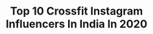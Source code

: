 ---
title: Top 10 Crossfit Instagram Influencers In India In 2020
description: >-
  Find top crossfit Instagram influencers in India in 2020. Most popular hashtags: #fitnessmotivation #fitnessmodel #instagram #instagood.
platform: Instagram
profiles:
  - username: "vashu_jain_"
    fullname: >-
      ARTIST🤘---🔵
    location: "India"
    followers: 4231
    engagement: 1331
    commentsToLikes: 0.065776
    avatar: "https://scontent-ams4-1.cdninstagram.com/v/t51.2885-19/s320x320/91132208_204874627619334_4971449092073848832_n.jpg?_nc_ht=scontent-ams4-1.cdninstagram.com&_nc_ohc=TMXAp7tC3N4AX-j2OkE&oh=fe80fde0ea075d75ff0b11fc11caa7f3&oe=5EB9A584"
    verified: false
    hashtags: "#leathershoes, #bloggerlife, #hustlehard, #custommade"
  - username: "shivneel_dotcom"
    fullname: >-
      Shivneel
    location: "India"
    followers: 31071
    engagement: 872
    commentsToLikes: 0.017886
    avatar: "https://scontent-lhr8-1.cdninstagram.com/v/t51.2885-19/s320x320/44284512_1757371261055129_3391373723872264192_n.jpg?_nc_ht=scontent-lhr8-1.cdninstagram.com&_nc_ohc=XFjRNS9E0IUAX9YxiSI&oh=56549b1587ce48bb23798518941e266b&oe=5EB8DC0A"
    verified: false
    hashtags: "#couplegoals, #notacrip, #mcdonalds, #mcdnzszechuan"
  - username: "fitnessjourney.sehej"
    fullname: >-
      Sehej Maini
    location: "India"
    followers: 6100
    engagement: 1329
    commentsToLikes: 0.025736
    avatar: "https://instagram.fhan2-4.fna.fbcdn.net/v/t51.2885-19/s320x320/70631004_2438671809744031_5579648901075435520_n.jpg?_nc_ht=instagram.fhan2-4.fna.fbcdn.net&_nc_ohc=oYT_xdyUE-UAX-nbZJ1&oh=8800f5b5c68c3fe4f41ef0e8ae852c43&oe=5EA4F1AE"
    verified: false
    hashtags: "#stayhome, #staysafe"
  - username: "omersey"
    fullname: >-
      Omer Kılıc
    location: "India"
    followers: 10271
    engagement: 1219
    commentsToLikes: 0.026412
    avatar: "https://scontent-lhr8-1.cdninstagram.com/v/t51.2885-19/s320x320/28152673_145435592818698_1978652168676179968_n.jpg?_nc_ht=scontent-lhr8-1.cdninstagram.com&_nc_ohc=bfS1ARDu7NgAX_RZAds&oh=6852993e77b746cd001ef4b0cdf1449d&oe=5EBC48C0"
    verified: false
    hashtags: "#sky, #streetlife, #friday, #city"
  - username: "rj_yuvraaj"
    fullname: >-
      RJ Yuvraaj
    location: "India"
    followers: 12713
    engagement: 449
    commentsToLikes: 0.017064
    avatar: "https://scontent-lhr8-1.cdninstagram.com/v/t51.2885-19/s320x320/64766016_1224391407717587_7582677727870713856_n.jpg?_nc_ht=scontent-lhr8-1.cdninstagram.com&_nc_ohc=bfBLlQOLDg8AX8D06uV&oh=00b69dbd419f07eb2621e50bc6a9cb29&oe=5EBC104A"
    verified: false
    hashtags: "#fitbody, #troll, #instafoodie, #instacoffee"
  - username: "bijendra_s"
    fullname: >-
      Bijendra Singh🇮🇳
    location: "India"
    followers: 24087
    engagement: 2629
    commentsToLikes: 0.031417
    avatar: "https://scontent-lhr8-1.cdninstagram.com/v/t51.2885-19/s320x320/26267362_721717621372276_9160217854186881024_n.jpg?_nc_ht=scontent-lhr8-1.cdninstagram.com&_nc_ohc=KKkIo3biBfQAX_x6jK9&oh=9df6d6e392958850f3f195b5240791cb&oe=5EBA9787"
    verified: false
    hashtags: "#beastmode, #npc, #dedication, #mensphysique"
  - username: "karan_h_02"
    fullname: >-
      Karan Hegiste
    location: "India"
    followers: 2635
    engagement: 4031
    commentsToLikes: 0.057743
    avatar: "https://scontent-ams4-1.cdninstagram.com/v/t51.2885-19/s320x320/73316274_811271985994127_7932940162059730944_n.jpg?_nc_ht=scontent-ams4-1.cdninstagram.com&_nc_ohc=4r7HsnaIRhYAX-EqCCT&oh=8c928d8280c87a766678123718f8cffc&oe=5EBB18D9"
    verified: false
    hashtags: "#newyear2019, #seashore, #zaramen, #runfast"
  - username: "tanyakapoor05"
    fullname: >-
      Tanya Kapoor
    location: "India"
    followers: 189298
    engagement: 623
    commentsToLikes: 0.021769
    avatar: "https://scontent-lht6-1.cdninstagram.com/v/t51.2885-19/s320x320/39192411_1740484339410411_2681577889412939776_n.jpg?_nc_ht=scontent-lht6-1.cdninstagram.com&_nc_ohc=_qDlPjJ05Y8AX_MSoZl&oh=65de09eaa11bfadd1fefbc2d6f530aca&oe=5EB9EC61"
    verified: false
    hashtags: "#lifestyleblogger, #nopainnogain, #postworkout, #girlwholifts"
  - username: "shourya___syal"
    fullname: >-
      S H O U R Y A     S Y A L 🧜‍♂️
    location: "India"
    followers: 19735
    engagement: 790
    commentsToLikes: 0.161089
    avatar: "https://instagram.fybz2-1.fna.fbcdn.net/v/t51.2885-19/s320x320/64592443_434159953804258_7935141444468080640_n.jpg?_nc_ht=instagram.fybz2-1.fna.fbcdn.net&_nc_ohc=wDiw9v_jIZYAX9Ptnr6&oh=05c0dee8811011110c7809f85a26db29&oe=5EA6BDBA"
    verified: false
    hashtags: "#shirt, #cool, #influencer, #gym"
  - username: "parmardeepti05"
    fullname: >-
      Deepti Parmar
    location: "India"
    followers: 6702
    engagement: 1425
    commentsToLikes: 0.017963
    avatar: "https://scontent-lhr8-1.cdninstagram.com/v/t51.2885-19/s320x320/91132994_515386706039403_576212481718878208_n.jpg?_nc_ht=scontent-lhr8-1.cdninstagram.com&_nc_ohc=T5Zi_3GVwBEAX9CxqCN&oh=63da1ab385d5c7bd76e480fc1195bb06&oe=5EBA2E00"
    verified: false
    hashtags: "#thelilflea, #sevenigers, #clubbing, #motivate"
---